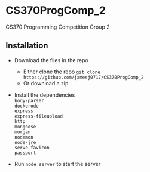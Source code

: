 # CS370ProgComp_2

CS370 Programming Competition Group 2

## Installation

- Download the files in the repo

  - Either clone the repo `git clone https://github.com/jamesj0717/CS370ProgComp_2`
  - Or download a zip

- Install the dependencies  
    `body-parser`\
    `dockerode`\
    `express`\
    `express-fileupload`\
    `http`\
    `mongoose`\
    `morgan`\
    `nodemon`\
    `node-jre`\
    `serve-favicon`\
    `passport`

- Run `node server` to start the server
